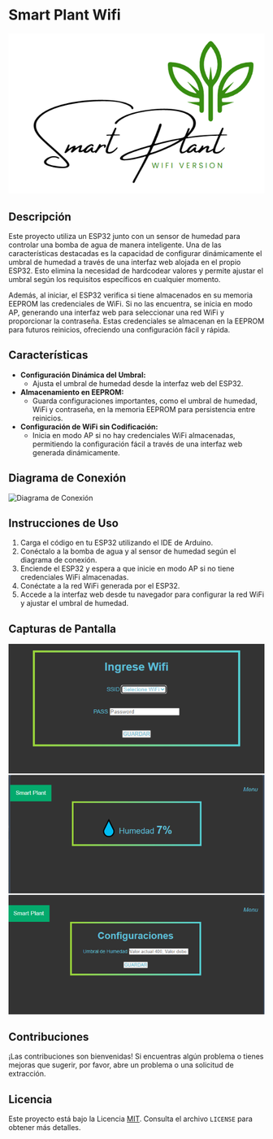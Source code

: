 # Smart Plant Wifi

![Logo del Proyecto](media/logo.png)

## Descripción

Este proyecto utiliza un ESP32 junto con un sensor de humedad para controlar una bomba de agua de manera inteligente. Una de las características destacadas es la capacidad de configurar dinámicamente el umbral de humedad a través de una interfaz web alojada en el propio ESP32. Esto elimina la necesidad de hardcodear valores y permite ajustar el umbral según los requisitos específicos en cualquier momento.

Además, al iniciar, el ESP32 verifica si tiene almacenados en su memoria EEPROM las credenciales de WiFi. Si no las encuentra, se inicia en modo AP, generando una interfaz web para seleccionar una red WiFi y proporcionar la contraseña. Estas credenciales se almacenan en la EEPROM para futuros reinicios, ofreciendo una configuración fácil y rápida.

## Características

- **Configuración Dinámica del Umbral:**
  - Ajusta el umbral de humedad desde la interfaz web del ESP32.
- **Almacenamiento en EEPROM:**
  - Guarda configuraciones importantes, como el umbral de humedad, WiFi y contraseña, en la memoria EEPROM para persistencia entre reinicios.
- **Configuración de WiFi sin Codificación:**
  - Inicia en modo AP si no hay credenciales WiFi almacenadas, permitiendo la configuración fácil a través de una interfaz web generada dinámicamente.

## Diagrama de Conexión

![Diagrama de Conexión](url_del_diagrama)

## Instrucciones de Uso

1. Carga el código en tu ESP32 utilizando el IDE de Arduino.
2. Conéctalo a la bomba de agua y al sensor de humedad según el diagrama de conexión.
3. Enciende el ESP32 y espera a que inicie en modo AP si no tiene credenciales WiFi almacenadas.
4. Conéctate a la red WiFi generada por el ESP32.
5. Accede a la interfaz web desde tu navegador para configurar la red WiFi y ajustar el umbral de humedad.

## Capturas de Pantalla

![Interfaz Web - Configuración de WiFi](media/scan.png)
![Interfaz Web - Display humedad](media/home.png)
![Interfaz Web - Ajuste de Umbral](media/config.png)

## Contribuciones

¡Las contribuciones son bienvenidas! Si encuentras algún problema o tienes mejoras que sugerir, por favor, abre un problema o una solicitud de extracción.

## Licencia

Este proyecto está bajo la Licencia [MIT](url_de_licencia). Consulta el archivo `LICENSE` para obtener más detalles.